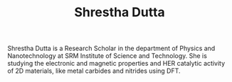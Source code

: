 ﻿---
# Display name
title: Shrestha Dutta

# Full name (for SEO)
first_name: Shrestha
last_name: Dutta
join: 2022

# Username (this should match the folder name)
authors:
  - Shrestha

# Is this the primary user of the site?
superuser: false

# Role/position
role: Research Scholar

# Organizations/Affiliations
organizations:
  - name: SRM Institute of Science and Technology
    url: ''

# Short bio (displayed in user profile at end of posts)
bio: My research interest covers the study of 2D energy materials like halides and carbides.

interests:
  - Metal halides
  - Carbides and Nitrides
  - Catalytic activity in hydrogen evolution

education:
  courses:
    - course: PhD in Physics
      institution: SRM Institute of Science and Technology
      year: on going
    - course: MSc in Physics
      institution: Gurudas College, University of Calcutta
      year: 2019
    - course: BSc in Physics
      institution: Jogamaya Devi College, University of Calcutta
      year: 2017

social:
  - icon: envelope
    icon_pack: fas
    link: 'mailto:sd6190@srmist.edu.in'
  - icon: ResearchGate
    icon_pack: ai
    link: https://www.researchgate.net/profile/Shrestha-Dutta
  - icon: orcid
    icon_pack: fab
    link: https://orcid.org/0009-0005-3267-7096
user_groups:
  - Researchers
---

  Shrestha Dutta is a Research Scholar in the department of Physics and Nanotechnology at SRM Institute of Science and Technology. She is studying the electronic and magnetic properties and HER catalytic activity of 2D materials, like metal carbides and nitrides using DFT.
